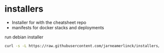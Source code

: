 # installers
- Installer for with the cheatsheet repo
- manifests for docker stacks and deployments

run debian installer
```bash
curl -s -L https://raw.githubusercontent.com/jarneamerlinck/installers/main/scripts/debian12.sh | sudo bash
```
